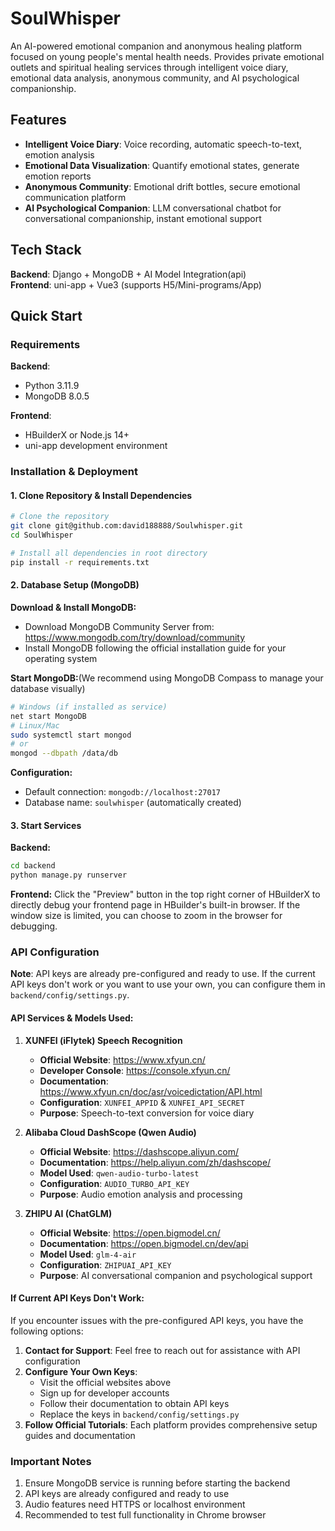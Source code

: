 # SoulWhisper

An AI-powered emotional companion and anonymous healing platform focused on young people's mental health needs. Provides private emotional outlets and spiritual healing services through intelligent voice diary, emotional data analysis, anonymous community, and AI psychological companionship.

## Features

- **Intelligent Voice Diary**: Voice recording, automatic speech-to-text, emotion analysis
- **Emotional Data Visualization**: Quantify emotional states, generate emotion reports
- **Anonymous Community**: Emotional drift bottles, secure emotional communication platform
- **AI Psychological Companion**: LLM conversational chatbot for conversational companionship, instant emotional support

## Tech Stack

**Backend**: Django + MongoDB + AI Model Integration(api)  
**Frontend**: uni-app + Vue3 (supports H5/Mini-programs/App)

## Quick Start

### Requirements

**Backend**:  
- Python 3.11.9
- MongoDB 8.0.5

**Frontend**:  
- HBuilderX or Node.js 14+
- uni-app development environment

### Installation & Deployment

#### 1. Clone Repository & Install Dependencies

```bash
# Clone the repository
git clone git@github.com:david188888/Soulwhisper.git
cd SoulWhisper

# Install all dependencies in root directory
pip install -r requirements.txt
```

#### 2. Database Setup (MongoDB)

**Download & Install MongoDB:**
- Download MongoDB Community Server from: https://www.mongodb.com/try/download/community
- Install MongoDB following the official installation guide for your operating system

**Start MongoDB:**(We recommend using MongoDB Compass to manage your database visually)
```bash
# Windows (if installed as service)
net start MongoDB
# Linux/Mac
sudo systemctl start mongod
# or
mongod --dbpath /data/db
```


**Configuration:**
- Default connection: `mongodb://localhost:27017`
- Database name: `soulwhisper` (automatically created)

#### 3. Start Services

**Backend:**
```bash
cd backend
python manage.py runserver
```

**Frontend:**
Click the "Preview" button in the top right corner of HBuilderX to directly debug your frontend page in HBuilder's built-in browser. If the window size is limited, you can choose to zoom in the browser for debugging.

### API Configuration

**Note**: API keys are already pre-configured and ready to use. If the current API keys don't work or you want to use your own, you can configure them in `backend/config/settings.py`.

#### API Services & Models Used:

1. **XUNFEI (iFlytek) Speech Recognition**
   - **Official Website**: https://www.xfyun.cn/
   - **Developer Console**: https://console.xfyun.cn/
   - **Documentation**: https://www.xfyun.cn/doc/asr/voicedictation/API.html
   - **Configuration**: `XUNFEI_APPID` & `XUNFEI_API_SECRET`
   - **Purpose**: Speech-to-text conversion for voice diary

2. **Alibaba Cloud DashScope (Qwen Audio)**
   - **Official Website**: https://dashscope.aliyun.com/
   - **Documentation**: https://help.aliyun.com/zh/dashscope/
   - **Model Used**: `qwen-audio-turbo-latest`
   - **Configuration**: `AUDIO_TURBO_API_KEY`
   - **Purpose**: Audio emotion analysis and processing

3. **ZHIPU AI (ChatGLM)**
   - **Official Website**: https://open.bigmodel.cn/
   - **Documentation**: https://open.bigmodel.cn/dev/api
   - **Model Used**: `glm-4-air`
   - **Configuration**: `ZHIPUAI_API_KEY`
   - **Purpose**: AI conversational companion and psychological support

#### If Current API Keys Don't Work:

If you encounter issues with the pre-configured API keys, you have the following options:

1. **Contact for Support**: Feel free to reach out for assistance with API configuration
2. **Configure Your Own Keys**: 
   - Visit the official websites above
   - Sign up for developer accounts
   - Follow their documentation to obtain API keys
   - Replace the keys in `backend/config/settings.py`
3. **Follow Official Tutorials**: Each platform provides comprehensive setup guides and documentation


### Important Notes

1. Ensure MongoDB service is running before starting the backend
2. API keys are already configured and ready to use
3. Audio features need HTTPS or localhost environment
4. Recommended to test full functionality in Chrome browser